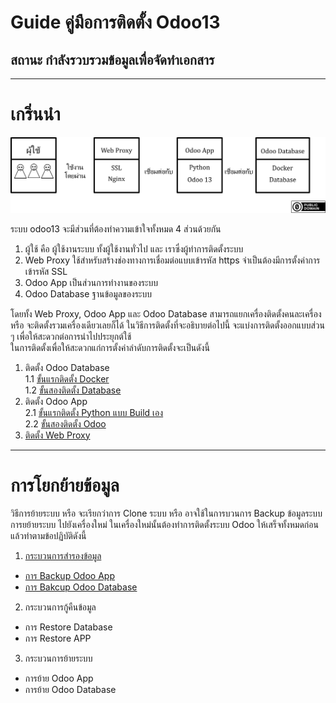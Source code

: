 # Guide คู่มือการติดตั้ง Odoo13
## สถานะ กำลังรวบรวมข้อมูลเพื่อจัดทำเอกสาร
---  
# เกริ่นนำ
![รูปภาพ Intro](image/Intro.png)  

ระบบ odoo13 จะมีส่วนที่ต้องทำความเข้าใจทั้งหมด 4 ส่วนด้วยกัน  
1. ผู้ใช้ คือ ผู้ใช้งานระบบ ทั้งผู้ใช้งานทั่วไป และ เราซึ่งผู้ทำการติดตั้งระบบ  
2. Web Proxy ใช้สำหรับสร้างช่องทางการเชื่อมต่อแบบเข้ารหัส https จำเป็นต้องมีการตั้งค่าการเข้ารหัส SSL  
3. Odoo App เป็นส่วนการทำงานของระบบ  
4. Odoo Database ฐานข้อมูลของระบบ  

โดยทั้ง Web Proxy, Odoo App และ Odoo Database สามารถแยกเครื่องติดตั้งคนละเครื่อง หรือ จะติดตั้งรวมเครื่องเดียวเลยก็ได้ ในวิธีการติดตั้งที่จะอธิบายต่อไปนี้ จะแบ่งการติดตั้งออกแบบส่วน ๆ เพื่อให้สะดวกต่อการนำไปประยุกต์ใช้  
ในการติดตั้งเพื่อให้สะดวกแก่การตั้งค่าลำดับการติดตั้งจะเป็นดังนี้  
1. ติดตั้ง Odoo Database  
  1.1 [ขั้นแรกติดตั้ง Docker](docker_install)  
  1.2 [ขั้นสองติดตั้ง Database](database_install)  
2. ติดตั้ง Odoo App  
  2.1 [ขั้นแรกติดตั้ง Python แบบ Build เอง](python_install)  
  2.2 [ขั้นสองติดตั้ง Odoo](odoo_install)  
3. [ติดตั้ง Web Proxy](proxy_ssl_install)  

---
# การโยกย้ายข้อมูล
วิธีการย้ายระบบ หรือ จะเรียกว่าการ Clone ระบบ หรือ อาจใช้ในการบวนการ Backup ข้อมูลระบบ  
การยย้ายระบบ ไปยังเครื่องใหม่ ในเครื่องใหม่นั้นต้องทำการติดตั้งระบบ Odoo ให้เสร็จทั้งหมดก่อน  แล้วทำตามข้อปฏิบัติดังนี้
1. [กระบวนการสำรองข้อมูล](backup)
  - [การ Backup Odoo App](backup)
  - [การ Bakcup Odoo Database](backup)
2. กระบวนการกู้คืนข้อมูล
  - การ Restore Database
  - การ Restore APP
3. กระบวนการย้ายระบบ
  - การย้าย Odoo App
  - การย้าย Odoo Database
